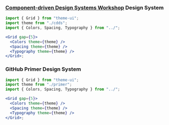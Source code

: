 ### [Component-driven Design Systems Workshop](https://github.com/component-driven/component-driven-development) Design System

```jsx harmony
import { Grid } from "theme-ui";
import theme from "./cdds";
import { Colors, Spacing, Typography } from "../";

<Grid gap={5}>
  <Colors theme={theme} />
  <Spacing theme={theme} />
  <Typography theme={theme} />
</Grid>;
```

### GitHub Primer Design System

```jsx harmony
import { Grid } from "theme-ui";
import theme from "./primer";
import { Colors, Spacing, Typography } from "../";

<Grid gap={5}>
  <Colors theme={theme} />
  <Spacing theme={theme} />
  <Typography theme={theme} />
</Grid>;
```
